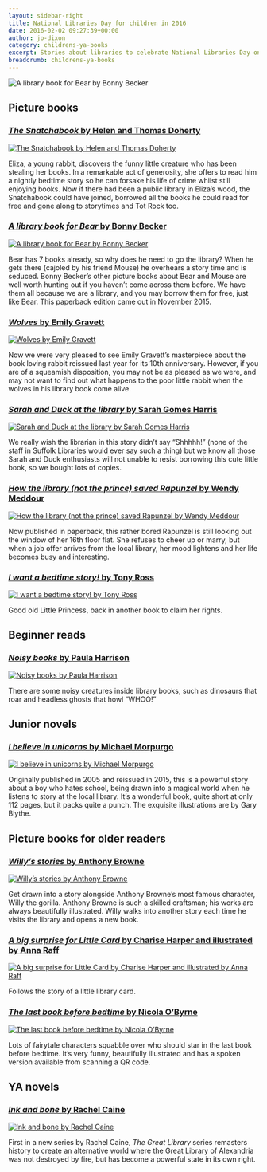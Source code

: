 ```yaml
---
layout: sidebar-right
title: National Libraries Day for children in 2016
date: 2016-02-02 09:27:39+00:00
author: jo-dixon
category: childrens-ya-books
excerpt: Stories about libraries to celebrate National Libraries Day on 6 February.
breadcrumb: childrens-ya-books
---
```

![A library book for Bear by Bonny Becker](/images/featured/featured-a-library-book-for-bear.jpg)

## Picture books

### [<cite>The Snatchabook</cite> by Helen and Thomas Doherty](https://suffolk.spydus.co.uk/cgi-bin/spydus.exe/ENQ/OPAC/BIBENQ/16076680?QRY=CTIBIB%3C%20IRN(26581592)&QRYTEXT=The%20Snatchabook)

[![The Snatchabook by Helen and Thomas Doherty](/images/article/the-snatchabook.jpg)](https://suffolk.spydus.co.uk/cgi-bin/spydus.exe/ENQ/OPAC/BIBENQ/16076680?QRY=CTIBIB%3C%20IRN(26581592)&QRYTEXT=The%20Snatchabook)

Eliza, a young rabbit, discovers the funny little creature who has been stealing her books. In a remarkable act of generosity, she offers to read him a nightly bedtime story so he can forsake his life of crime whilst still enjoying books. Now if there had been a public library in Eliza’s wood, the Snatchabook could have joined, borrowed all the books he could read for free and gone along to storytimes and Tot Rock too.

### [<cite>A library book for Bear</cite> by Bonny Becker](https://suffolk.spydus.co.uk/cgi-bin/spydus.exe/ENQ/OPAC/BIBENQ/16077090?QRY=CTIBIB%3C%20IRN(39946995)&QRYTEXT=A%20library%20book%20for%20Bear)

[![A library book for Bear by Bonny Becker](/images/article/a-library-book-for-bear.jpg)](https://suffolk.spydus.co.uk/cgi-bin/spydus.exe/ENQ/OPAC/BIBENQ/16077090?QRY=CTIBIB%3C%20IRN(39946995)&QRYTEXT=A%20library%20book%20for%20Bear)

Bear has 7 books already, so why does he need to go the library? When he gets there (cajoled by his friend Mouse) he overhears a story time and is seduced. Bonny Becker’s other picture books about Bear and Mouse are well worth hunting out if you haven’t come across them before. We have them all because we are a library, and you may borrow them for free, just like Bear. This paperback edition came out in November 2015.

### [<cite>Wolves</cite> by Emily Gravett](https://suffolk.spydus.co.uk/cgi-bin/spydus.exe/ENQ/OPAC/BIBENQ/16078620?QRY=CTIBIB%3C%20IRN(68248)&QRYTEXT=Wolves)

[![Wolves by Emily Gravett](/images/article/wolves.jpg)](https://suffolk.spydus.co.uk/cgi-bin/spydus.exe/ENQ/OPAC/BIBENQ/16077090?QRY=CTIBIB%3C%20IRN(39946995)&QRYTEXT=A%20library%20book%20for%20Bear)

Now we were very pleased to see Emily Gravett’s masterpiece about the book loving rabbit reissued last year for its 10th anniversary. However, if you are of a squeamish disposition, you may not be as pleased as we were, and may not want to find out what happens to the poor little rabbit when the wolves in his library book come alive.

### [<cite>Sarah and Duck at the library</cite> by Sarah Gomes Harris](https://suffolk.spydus.co.uk/cgi-bin/spydus.exe/ENQ/OPAC/BIBENQ/16079349?QRY=CTIBIB%3C%20IRN(54089058)&QRYTEXT=Sarah%20%26%20Duck%20at%20the%20library)

[![Sarah and Duck at the library by Sarah Gomes Harris](/images/article/sarah-and-duck-at-the-library.jpg)](https://suffolk.spydus.co.uk/cgi-bin/spydus.exe/ENQ/OPAC/BIBENQ/16077090?QRY=CTIBIB%3C%20IRN(39946995)&QRYTEXT=A%20library%20book%20for%20Bear)

We really wish the librarian in this story didn’t say “Shhhhh!” (none of the staff in Suffolk Libraries would ever say such a thing) but we know all those Sarah and Duck enthusiasts will not unable to resist borrowing this cute little book, so we bought lots of copies.

### [<cite>How the library (not the prince) saved Rapunzel</cite> by Wendy Meddour](https://suffolk.spydus.co.uk/cgi-bin/spydus.exe/ENQ/OPAC/BIBENQ/16080748?QRY=CTIBIB%3C%20IRN(28071714)&QRYTEXT=How%20the%20library%20(not%20the%20prince)%20saved%20Rapunzel)

[![How the library (not the prince) saved Rapunzel by Wendy Meddour](/images/article/how-the-library-not-the-prince-saved-rapunzel.jpg)](https://suffolk.spydus.co.uk/cgi-bin/spydus.exe/ENQ/OPAC/BIBENQ/16080748?QRY=CTIBIB%3C%20IRN(28071714)&QRYTEXT=How%20the%20library%20(not%20the%20prince)%20saved%20Rapunzel)

Now published in paperback, this rather bored Rapunzel is still looking out the window of her 16th floor flat. She refuses to cheer up or marry, but when a job offer arrives from the local library, her mood lightens and her life becomes busy and interesting.

### [<cite>I want a bedtime story!</cite> by Tony Ross](https://suffolk.spydus.co.uk/cgi-bin/spydus.exe/ENQ/OPAC/BIBENQ/16087311?QRY=CTIBIB%3C%20IRN(56736038)&QRYTEXT=I%20want%20a%20bedtime%20story!)

[![I want a bedtime story! by Tony Ross](/images/article/i-want-a-bedtime-story.jpg)](https://suffolk.spydus.co.uk/cgi-bin/spydus.exe/ENQ/OPAC/BIBENQ/16087311?QRY=CTIBIB%3C%20IRN(56736038)&QRYTEXT=I%20want%20a%20bedtime%20story!)

Good old Little Princess, back in another book to claim her rights.

## Beginner reads

### [<cite>Noisy books</cite> by Paula Harrison](https://suffolk.spydus.co.uk/cgi-bin/spydus.exe/ENQ/OPAC/BIBENQ/16132795?QRY=CTIBIB%3C%20IRN(736793)&QRYTEXT=Noisy%20books)

[![Noisy books by Paula Harrison](/images/article/noisy-books.jpg)](https://suffolk.spydus.co.uk/cgi-bin/spydus.exe/ENQ/OPAC/BIBENQ/16132795?QRY=CTIBIB%3C%20IRN(736793)&QRYTEXT=Noisy%20books)

There are some noisy creatures inside library books, such as dinosaurs that roar and headless ghosts that howl “WHOO!”

## Junior novels

### [<cite>I believe in unicorns</cite> by Michael Morpurgo](https://suffolk.spydus.co.uk/cgi-bin/spydus.exe/ENQ/OPAC/BIBENQ/16134669?QRY=CTIBIB%3C%20IRN(883516)&QRYTEXT=I%20believe%20in%20unicorns)

[![I believe in unicorns by Michael Morpurgo](/images/article/i-believe-in-unicorns.jpg)](https://suffolk.spydus.co.uk/cgi-bin/spydus.exe/ENQ/OPAC/BIBENQ/16134669?QRY=CTIBIB%3C%20IRN(883516)&QRYTEXT=I%20believe%20in%20unicorns)

Originally published in 2005 and reissued in 2015, this is a powerful story about a boy who hates school, being drawn into a magical world when he listens to story at the local library. It’s a wonderful book, quite short at only 112 pages, but it packs quite a punch. The exquisite illustrations are by Gary Blythe.

## Picture books for older readers

### [<cite>Willy’s stories</cite> by Anthony Browne](https://suffolk.spydus.co.uk/cgi-bin/spydus.exe/ENQ/OPAC/BIBENQ/16137751?QRY=CTIBIB%3C%20IRN(39946993)&QRYTEXT=Willy%27s%20stories)

[![Willy’s stories by Anthony Browne](/images/article/willys-stories.jpg)](https://suffolk.spydus.co.uk/cgi-bin/spydus.exe/ENQ/OPAC/BIBENQ/16137751?QRY=CTIBIB%3C%20IRN(39946993)&QRYTEXT=Willy%27s%20stories)

Get drawn into a story alongside Anthony Browne’s most famous character, Willy the gorilla. Anthony Browne is such a skilled craftsman; his works are always beautifully illustrated. Willy walks into another story each time he visits the library and opens a new book.

### [<cite>A big surprise for Little Card</cite> by Charise Harper and illustrated by Anna Raff](https://suffolk.spydus.co.uk/cgi-bin/spydus.exe/ENQ/OPAC/BIBENQ/20534609?QRY=CTIBIB%3C%20IRN(49012000)&QRYTEXT=A%20Big%20surprise%20for%20Little%20Card)

[![A big surprise for Little Card by Charise Harper and illustrated by Anna Raff](/images/article/a-big-surprise-for-little-card.jpg)](https://suffolk.spydus.co.uk/cgi-bin/spydus.exe/ENQ/OPAC/BIBENQ/20534609?QRY=CTIBIB%3C%20IRN(49012000)&QRYTEXT=A%20Big%20surprise%20for%20Little%20Card)

Follows the story of a little library card.

### [<cite>The last book before bedtime</cite> by Nicola O’Byrne](https://suffolk.spydus.co.uk/cgi-bin/spydus.exe/ENQ/OPAC/BIBENQ/16139968?QRY=CTIBIB%3C%20IRN(57310744)&QRYTEXT=The%20last%20book%20before%20bedtime)

[![The last book before bedtime by Nicola O’Byrne](/images/article/the-last-book-before-bedtime.jpg)](https://suffolk.spydus.co.uk/cgi-bin/spydus.exe/ENQ/OPAC/BIBENQ/16139968?QRY=CTIBIB%3C%20IRN(57310744)&QRYTEXT=The%20last%20book%20before%20bedtime)

Lots of fairytale characters squabble over who should star in the last book before bedtime. It’s very funny, beautifully illustrated and has a spoken version available from scanning a QR code.

## YA novels

### [<cite>Ink and bone</cite> by Rachel Caine](https://suffolk.spydus.co.uk/cgi-bin/spydus.exe/ENQ/OPAC/BIBENQ/16143975?QRY=CTIBIB%3C%20IRN(51021052)&QRYTEXT=Ink%20and%20bone)

[![Ink and bone by Rachel Caine](/images/article/ink-and-bone.jpg)](https://suffolk.spydus.co.uk/cgi-bin/spydus.exe/ENQ/OPAC/BIBENQ/16143975?QRY=CTIBIB%3C%20IRN(51021052)&QRYTEXT=Ink%20and%20bone)

First in a new series by Rachel Caine, <cite>The Great Library</cite> series remasters history to create an alternative world where the Great Library of Alexandria was not destroyed by fire, but has become a powerful state in its own right.
